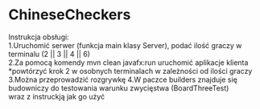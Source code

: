 # ChineseCheckers
Instrukcja obsługi:\
1.Uruchomić serwer (funkcja main klasy Server), podać ilość graczy w terminalu (2 || 3 || 4 || 6)\
2.Za pomocą komendy mvn clean javafx:run uruchomić aplikacje klienta\
*powtórzyć krok 2 w osobnych terminalach w zależności od ilości graczy\
3.Można przeprowadzić rozgrywkę
4.W paczce builders znajduje się budowniczy do testowania warunku zwycięstwa (BoardThreeTest)\
wraz z instruckją jak go użyć

